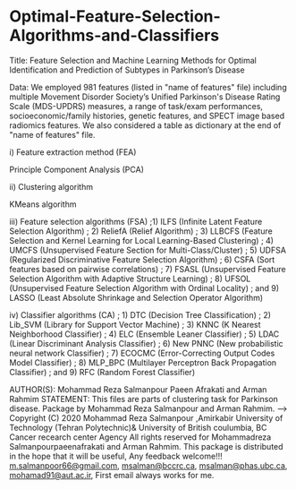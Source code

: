 # Optimal-Feature-Selection-Algorithms-and-Classifiers
Title: Feature Selection and Machine Learning Methods for Optimal Identification and Prediction of Subtypes in Parkinson’s Disease

Data:
We employed 981 features (listed in "name of features" file) including multiple Movement Disorder Society’s Unified Parkinson's Disease Rating Scale (MDS-UPDRS) measures, a range of task/exam performances, socioeconomic/family histories, genetic features, and SPECT image based radiomics features. We also considered a table as dictionary at the end of "name of features" file.

i)	 Feature extraction method (FEA)

Principle Component Analysis (PCA)

ii)	Clustering algorithm 

KMeans algorithm 

iii)	Feature selection algorithms (FSA)
;1) ILFS (Infinite Latent Feature Selection Algorithm) 
; 2) ReliefA (Relief Algorithm) 
; 3) LLBCFS (Feature Selection and Kernel Learning for Local Learning-Based Clustering) 
; 4) UMCFS (Unsupervised Feature Section for Multi-Class/Cluster) 
; 5) UDFSA (Regularized Discriminative Feature Selection Algorithm) 
; 6) CSFA (Sort features based on pairwise correlations) 
; 7) FSASL (Unsupervised Feature Selection Algorithm with Adaptive Structure Learning) 
; 8) UFSOL (Unsupervised Feature Selection Algorithm with Ordinal Locality) 
; and 9) LASSO (Least Absolute Shrinkage and Selection Operator Algorithm) 


iv)	Classifier algorithms (CA)
; 1) DTC (Decision Tree Classification) 
; 2) Lib_SVM (Library for Support Vector Machine) 
; 3) KNNC (K Nearest Neighborhood Classifier) 
; 4) ELC (Ensemble Leaner Classifier) 
; 5) LDAC (Linear Discriminant Analysis Classifier)
; 6) New PNNC (New probabilistic neural network Classifier) 
; 7) ECOCMC (Error-Correcting Output Codes Model Classifier) 
; 8) MLP_BPC (Multilayer Perceptron Back Propagation Classifier) 
; and 9) RFC (Random Forest Classifier) 


AUTHOR(S): Mohammad Reza Salmanpour Paeen Afrakati and Arman Rahmim STATEMENT: This files are parts of clustering task for Parkinson disease. Package by Mohammad Reza Salmanpour and Arman Rahmim. --> Copyright (C) 2020 Mohammad Reza Salmanpour ,Amirkabir University of Technology (Tehran Polytechnic)& University of British coulumbia, BC Cancer recearch center Agency All rights reserved for Mohammadreza Salmanpourpaeenafrakati and Arman Rahmim. This package is distributed in the hope that it will be useful, Any feedback welcome!!! m.salmanpoor66@gmail.com, msalman@bccrc.ca, msalman@phas.ubc.ca, mohamad91@aut.ac.ir, First email always works for me.
